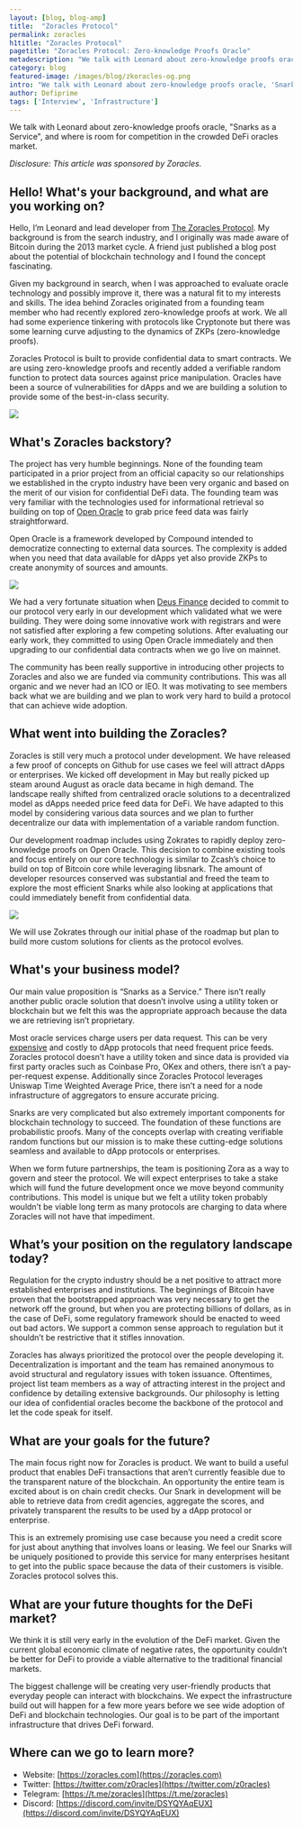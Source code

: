 ```yaml
---
layout: [blog, blog-amp]
title:  "Zoracles Protocol"
permalink: zoracles
h1title: "Zoracles Protocol"
pagetitle: "Zoracles Protocol: Zero-knowledge Proofs Oracle"
metadescription: "We talk with Leonard about zero-knowledge proofs oracle, 'Snarks as a Service', and where is room for competition in the crowded DeFi oracles market"
category: blog
featured-image: /images/blog/zkoracles-og.png
intro: "We talk with Leonard about zero-knowledge proofs oracle, 'Snarks as a Service', and where is room for competition in the crowded DeFi oracles market"
author: Defiprime
tags: ['Interview', 'Infrastructure']
---
```

We talk with Leonard about zero-knowledge proofs oracle, "Snarks as a Service", and where is room for competition in the crowded DeFi oracles market.

_Disclosure: This article was sponsored by Zoracles._


## Hello! What's your background, and what are you working on?

Hello, I’m Leonard and lead developer from [The Zoracles Protocol](https://zoracles.com/). My background is from the search industry, and I originally was made aware of Bitcoin during the 2013 market cycle. A friend just published a blog post about the potential of blockchain technology and I found the concept fascinating.

Given my background in search, when I was approached to evaluate oracle technology and possibly improve it, there was a natural fit to my interests and skills. The idea behind Zoracles originated from a founding team member who had recently explored zero-knowledge proofs at work. We all had some experience tinkering with protocols like Cryptonote but there was some learning curve adjusting to the dynamics of ZKPs (zero-knowledge proofs).

Zoracles Protocol is built to provide confidential data to smart contracts. We are using zero-knowledge proofs and recently added a verifiable random function to protect data sources against price manipulation. Oracles have been a source of vulnerabilities for dApps and we are building a solution to provide some of the best-in-class security.


![](/images/blog/zoracles/image1.png)


## What's Zoracles backstory?

The project has very humble beginnings. None of the founding team participated in a prior project from an official capacity so our relationships we established in the crypto industry have been very organic and based on the merit of our vision for confidential DeFi data. The founding team was very familiar with the technologies used for informational retrieval so building on top of [Open Oracle](https://medium.com/compound-finance/announcing-compound-open-oracle-development-cff36f06aad3) to grab price feed data was fairly straightforward.

Open Oracle is a framework developed by Compound intended to democratize connecting to external data sources. The complexity is added when you need that data available for dApps yet also provide ZKPs to create anonymity of sources and amounts.


![](/images/blog/zoracles/image2.png)


We had a very fortunate situation when [Deus Finance](https://medium.com/@deusfinance/oracle-partnership-of-zoracles-and-deus-finance-48790082434a) decided to commit to our protocol very early in our development which validated what we were building. They were doing some innovative work with registrars and were not satisfied after exploring a few competing solutions. After evaluating our early work, they committed to using Open Oracle immediately and then upgrading to our confidential data contracts when we go live on mainnet.

The community has been really supportive in introducing other projects to Zoracles and also we are funded via community contributions. This was all organic and we never had an ICO or IEO. It was motivating to see members back what we are building and we plan to work very hard to build a protocol that can achieve wide adoption.


## What went into building the Zoracles?

Zoracles is still very much a protocol under development. We have released a few proof of concepts on Github for use cases we feel will attract dApps or enterprises. We kicked off development in May but really picked up steam around August as oracle data became in high demand. The landscape really shifted from centralized oracle solutions to a decentralized model as dApps needed price feed data for DeFi. We have adapted to this model by considering various data sources and we plan to further decentralize our data with implementation of a variable random function.

Our development roadmap includes using Zokrates to rapidly deploy zero-knowledge proofs on Open Oracle. This decision to combine existing tools and focus entirely on our core technology is similar to Zcash’s choice to build on top of Bitcoin core while leveraging libsnark. The amount of developer resources conserved was substantial and freed the team to explore the most efficient Snarks while also looking at applications that could immediately benefit from confidential data.


![](/images/blog/zoracles/image3.png)


We will use Zokrates through our initial phase of the roadmap but plan to build more custom solutions for clients as the protocol evolves.  


## What's your business model?

Our main value proposition is “Snarks as a Service.” There isn’t really another public oracle solution that doesn’t involve using a utility token or blockchain but we felt this was the appropriate approach because the data we are retrieving isn’t proprietary.

Most oracle services charge users per data request. This can be very [expensive](https://cointelegraph.com/news/band-protocol-ceo-says-that-a-single-chainlink-data-request-costs-450) and costly to dApp protocols that need frequent price feeds. Zoracles protocol doesn’t have a utility token and since data is provided via first party oracles such as Coinbase Pro, OKex and others, there isn’t a pay-per-request expense. Additionally since Zoracles Protocol leverages Uniswap Time Weighted Average Price, there isn’t a need for a node infrastructure of aggregators to ensure accurate pricing.

Snarks are very complicated but also extremely important components for blockchain technology to succeed. The foundation of these functions are probabilistic proofs. Many of the concepts overlap with creating verifiable random functions but our mission is to make these cutting-edge solutions seamless and available to dApp protocols or enterprises.

When we form future partnerships, the team is positioning Zora as a way to govern and steer the protocol. We will expect enterprises to take a stake which will fund the future development once we move beyond community contributions. This model is unique but we felt a utility token probably wouldn’t be viable long term as many protocols are charging to data where Zoracles will not have that impediment.


## What’s your position on the regulatory landscape today?

Regulation for the crypto industry should be a net positive to attract more established enterprises and institutions. The beginnings of Bitcoin have proven that the bootstrapped approach was very necessary to get the network off the ground, but when you are protecting billions of dollars, as in the case of DeFi, some regulatory framework should be enacted to weed out bad actors. We support a common sense approach to regulation but it shouldn’t be restrictive that it stifles innovation.

Zoracles has always prioritized the protocol over the people developing it. Decentralization is important and the team has remained anonymous to avoid structural and regulatory issues with token issuance. Oftentimes, project list team members as a way of attracting interest in the project and confidence by detailing extensive backgrounds. Our philosophy is letting our idea of confidential oracles become the backbone of the protocol and let the code speak for itself.


## What are your goals for the future?

The main focus right now for Zoracles is product. We want to build a useful product that enables DeFi transactions that aren’t currently feasible due to the transparent nature of the blockchain. An opportunity the entire team is excited about is on chain credit checks. Our Snark in development will be able to retrieve data from credit agencies, aggregate the scores, and privately transparent the results to be used by a dApp protocol or enterprise.

This is an extremely promising use case because you need a credit score for just about anything that involves loans or leasing. We feel our Snarks will be uniquely positioned to provide this service for many enterprises hesitant to get into the public space because the data of their customers is visible. Zoracles protocol solves this.


## What are your future thoughts for the DeFi market?

We think it is still very early in the evolution of the DeFi market. Given the current global economic climate of negative rates, the opportunity couldn’t be better for DeFi to provide a viable alternative to the traditional financial markets.

The biggest challenge will be creating very user-friendly products that everyday people can interact with blockchains. We expect the infrastructure build out will happen for a few more years before we see wide adoption of DeFi and blockchain technologies. Our goal is to be part of the important infrastructure that drives DeFi forward.


## Where can we go to learn more?

- Website: [https://zoracles.com](https://zoracles.com)
- Twitter: [https://twitter.com/z0racles](https://twitter.com/z0racles)
- Telegram: [https://t.me/zoracles](https://t.me/zoracles)
- Discord: [https://discord.com/invite/DSYQYAqEUX](https://discord.com/invite/DSYQYAqEUX)
